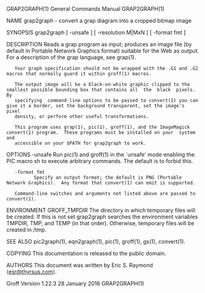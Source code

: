 GRAP2GRAPH(1)                                                 General Commands Manual                                                GRAP2GRAPH(1)

NAME
       grap2graph - convert a grap diagram into a cropped bitmap image

SYNOPSIS
       grap2graph [ -unsafe ] [ -resolution M|MxN ] [ -format fmt ]

DESCRIPTION
       Reads a grap program as input; produces an image file (by default in Portable Network Graphics format) suitable for the Web as output.  For
       a description of the grap language, see grap(1).

       Your graph specification should not be wrapped with the .G1 and .G2 macros that normally guard it within groff(1) macros.

       The output image will be a black-on-white graphic clipped to the smallest possible bounding box that contains all  the  black  pixels.   By
       specifying  command-line options to be passed to convert(1) you can give it a border, set the background transparent, set the image's pixel
       density, or perform other useful transformations.

       This program uses grap(1), pic(1), groff(1), and the ImageMagick convert(1) program.  These programs must be installed on your  system  and
       accessible on your $PATH for grap2graph to work.

OPTIONS
       -unsafe
              Run  pic(1)  and  groff(1)  in  the `unsafe' mode enabling the PIC macro sh to execute arbitrary commands.  The default is to forbid
              this.

       -format fmt
              Specify an output format; the default is PNG (Portable Network Graphics).  Any format that convert(1) can emit is supported.

       Command-line switches and arguments not listed above are passed to convert(1).

ENVIRONMENT
       GROFF_TMPDIR
              The directory in which temporary files will be created.  If this is not set grap2graph searches the  environment  variables  TMPDIR,
              TMP, and TEMP (in that order).  Otherwise, temporary files will be created in /tmp.

SEE ALSO
       pic2graph(1), eqn2graph(1), pic(1), groff(1), gs(1), convert(1).

COPYING
       This documentation is released to the public domain.

AUTHORS
       This document was written by Eric S. Raymond ⟨esr@thyrsus.com⟩.

Groff Version 1.22.3                                              28 January 2016                                                    GRAP2GRAPH(1)
